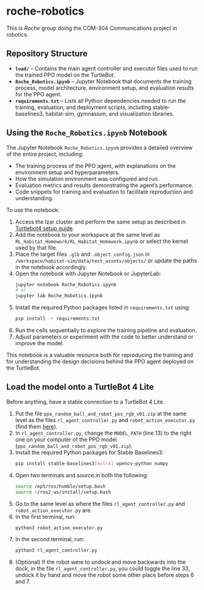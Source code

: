 # roche-robotics
This is *Roche* group doing the COM-304 Communications project in robotics.

## Repository Structure

- **`load/`** – Contains the main agent controller and executor files used to run the trained PPO model on the TurtleBot.
- **`Roche_Robotics.ipynb`** – Jupyter Notebook that documents the training process, model architecture, environment setup, and evaluation results for the PPO agent.
- **`requirements.txt`** – Lists all Python dependencies needed to run the training, evaluation, and deployment scripts, including stable-baselines3, habitat-sim, gymnasium, and visualization libraries.

## Using the `Roche_Robotics.ipynb` Notebook

The Jupyter Notebook `Roche_Robotics.ipynb` provides a detailed overview of the entire project, including:

- The training process of the PPO agent, with explanations on the environment setup and hyperparameters.  
- How the simulation environment was configured and run.  
- Evaluation metrics and results demonstrating the agent’s performance.  
- Code snippets for training and evaluation to facilitate reproduction and understanding.  

To use the notebook:

1. Access the Izar cluster and perform the same setup as described in [Turtlebot4 setup guide](https://github.com/EPFL-VILAB/com-304-robotics-project/blob/main/Turtlebot4_setup/Turtlebot4_setup_guide.md).  
2. Add the notebook to your workspace at the same level as `RL_Habitat_Homework/RL_Habitat_Homework.ipynb` or select the kernel used by that file.  
3. Place the target files `.glb` and `.object_config.json` in `/workspace/habitat-sim/data/test_assets/objects/` or update the paths in the notebook accordingly.  
4. Open the notebook with Jupyter Notebook or JupyterLab:
    ```bash
    jupyter notebook Roche_Robotics.ipynb
    # or
    jupyter lab Roche_Robotics.ipynb
    ```
5. Install the required Python packages listed in `requirements.txt` using:
    ```bash
    pip install -r requirements.txt
    ```
6. Run the cells sequentially to explore the training pipeline and evaluation.  
7. Adjust parameters or experiment with the code to better understand or improve the model.  

This notebook is a valuable resource both for reproducing the training and for understanding the design decisions behind the PPO agent deployed on the TurtleBot.

## Load the model onto a TurtleBot 4 Lite
Before anything, have a stable connection to a TurtleBot 4 Lite.
1. Put the file `ppo_random_ball_and_robot_pos_rgb_v01.zip` at the same level as the files `rl_agent_controller.py` and `robot_action_executor.py` (find them [here](https://github.com/francelu/roche-robotics/tree/main/load)).  
2. In `rl_agent_controller.py`, change the `MODEL_PATH` (line 13) to the right one on your computer of the PPO model (`ppo_random_ball_and_robot_pos_rgb_v01.zip`).  
3. Install the required Python packages for Stable Baselines3:
    ```bash
    pip install stable-baselines3[extra] opencv-python numpy
4. Open two terminals and source in both the following:
    ```bash
    source /opt/ros/humble/setup.bash
    source ~/ros2_ws/install/setup.bash
    ```
5. Go to the same level as where the files `rl_agent_controller.py` and `robot_action_executor.py` are.
6. In the first terminal, run:
    ```bash
    python3 robot_action_executor.py
    ```
7. In the second terminal, run:
    ```bash
    python3 rl_agent_controller.py
    ```
8. (Optional) If the robot were to undock and move backwards into the dock, in the file `rl_agent_controller.py`, you could toggle the line 33, undock it by hand and move the robot some other place before steps 6 and 7.
